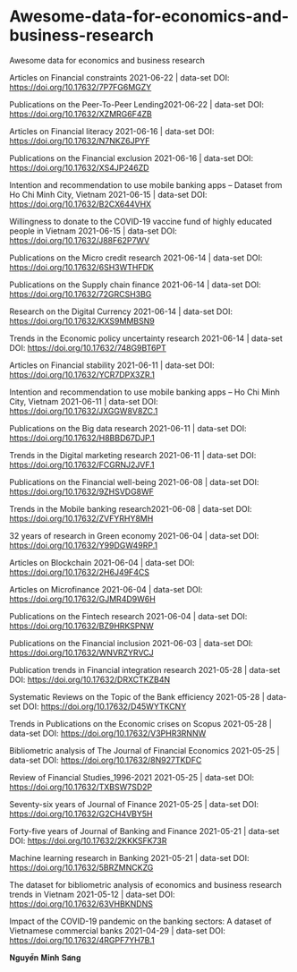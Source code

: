 # Awesome-data-for-economics-and-business-research
Awesome data for economics and business research


Articles on Financial constraints 2021-06-22 | data-set
DOI: https://doi.org/10.17632/7P7FG6MGZY

Publications on the Peer-To-Peer Lending2021-06-22 | data-set
DOI: https://doi.org/10.17632/XZMRG6F4ZB


Articles on Financial literacy 2021-06-16 | data-set
DOI: https://doi.org/10.17632/N7NKZ6JPYF


Publications on the Financial exclusion 2021-06-16 | data-set
DOI: https://doi.org/10.17632/XS4JP246ZD


Intention and recommendation to use mobile banking apps – Dataset from Ho Chi Minh City, Vietnam 2021-06-15 | data-set
DOI: https://doi.org/10.17632/B2CX644VHX


Willingness to donate to the COVID-19 vaccine fund of highly educated people in Vietnam 2021-06-15 | data-set
DOI: https://doi.org/10.17632/J88F62P7WV


Publications on the Micro credit research 2021-06-14 | data-set
DOI: https://doi.org/10.17632/6SH3WTHFDK


Publications on the Supply chain finance 2021-06-14 | data-set
DOI: https://doi.org/10.17632/72GRCSH3BG


Research on the Digital Currency 2021-06-14 | data-set
DOI: https://doi.org/10.17632/KXS9MMBSN9


Trends in the Economic policy uncertainty research 2021-06-14 | data-set
DOI: https://doi.org/10.17632/748G9BT6PT


Articles on Financial stability 2021-06-11 | data-set
DOI: https://doi.org/10.17632/YCR7DPX3ZR.1


Intention and recommendation to use mobile banking apps – Ho Chi Minh City, Vietnam 2021-06-11 | data-set
DOI: https://doi.org/10.17632/JXGGW8V8ZC.1


Publications on the Big data research 2021-06-11 | data-set
DOI: https://doi.org/10.17632/H8BBD67DJP.1

Trends in the Digital marketing research 2021-06-11 | data-set
DOI: https://doi.org/10.17632/FCGRNJ2JVF.1


Publications on the Financial well-being 2021-06-08 | data-set
DOI: https://doi.org/10.17632/9ZHSVDG8WF

Trends in the Mobile banking research2021-06-08 | data-set
DOI: https://doi.org/10.17632/ZVFYRHY8MH


32 years of research in Green economy 2021-06-04 | data-set
DOI: https://doi.org/10.17632/Y99DGW49RP.1


Articles on Blockchain 2021-06-04 | data-set
DOI: https://doi.org/10.17632/2H6J49F4CS


Articles on Microfinance 2021-06-04 | data-set
DOI: https://doi.org/10.17632/GJMR4D9W6H


Publications on the Fintech research 2021-06-04 | data-set
DOI: https://doi.org/10.17632/BZ9HRKSPNW


Publications on the Financial inclusion 2021-06-03 | data-set
DOI: https://doi.org/10.17632/WNVRZYRVCJ


Publication trends in Financial integration research 2021-05-28 | data-set
DOI: https://doi.org/10.17632/DRXCTKZB4N
 
 
Systematic Reviews on the Topic of the Bank efficiency 2021-05-28 | data-set
DOI: https://doi.org/10.17632/D45WYTKCNY


Trends in Publications on the Economic crises on Scopus 2021-05-28 | data-set
DOI: https://doi.org/10.17632/V3PHR3RNNW


Bibliometric analysis of The Journal of Financial Economics 2021-05-25 | data-set
DOI: https://doi.org/10.17632/8N927TKDFC


Review of Financial Studies_1996-2021  2021-05-25 | data-set
DOI: https://doi.org/10.17632/TXBSW7SD2P


Seventy-six years of Journal of Finance 2021-05-25 | data-set
DOI: https://doi.org/10.17632/G2CH4VBY5H

Forty-five years of Journal of Banking and Finance 2021-05-21 | data-set
DOI: https://doi.org/10.17632/2KKKSFK73R


Machine learning research in Banking 2021-05-21 | data-set
DOI: https://doi.org/10.17632/5BRZMNCKZG


The dataset for bibliometric analysis of economics and business research trends in Vietnam 2021-05-12 | data-set
DOI: https://doi.org/10.17632/63VHBKNDNS


Impact of the COVID-19 pandemic on the banking sectors: A dataset of Vietnamese commercial banks 2021-04-29 | data-set
DOI: https://doi.org/10.17632/4RGPF7YH7B.1



𝐍𝐠𝐮𝐲𝐞̂̃𝐧 𝐌𝐢𝐧𝐡 𝐒𝐚́𝐧𝐠

